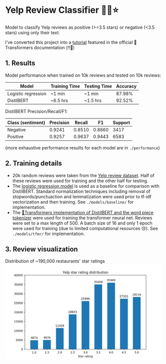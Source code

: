 # Yelp Review Classifier 👨‍🍳⭐️

Model to classify Yelp reviews as positive (>=3.5 stars) or negative (<3.5 stars) using only their text.

I've converted this project into a [tutorial](https://github.com/peterbayerle/huggingface_notebook) featured in the official 🤗Transformers documentation (‼️🥳)

## 1. Results
Model performance when trained on 10k reviews and tested on 10k reviews:

|Model|Training Time|Testing Time|Accuracy|
|-|-|-|-|
|Logistic regression|~1 min|~1 min|87.98%|
|DistilBERT|~6.5 hrs|~1.5 hrs|92.52%|

DistilBERT Precision/Recall/F1:

|Class (sentiment)|Precision|Recall|F1|Support|
|-----|---------|------|--|-------|
|Negative|0.9241|0.8510|0.8860|3417|
|Positive|0.9257|0.9637|0.9443|6583|

(more exhaustive performance results for each model are in `./performance`)

## 2. Training details
* 20k random reviews were taken from the [Yelp review dataset](https://www.yelp.com/dataset). Half of these reviews were used for training and the other half for testing.
* The [logistic regression model](https://scikit-learn.org/stable/modules/generated/sklearn.linear_model.LogisticRegression.html) is used as a baseline for comparison with DistilBERT. Standard normalization techniques including removal of stopwords/punctuaction and lemmatization were used prior to tf-idf vectorization and then training. See `./models/baseline/` for implementation.
* The [🤗Transformers implementation of DistilBERT and the word piece tokenizer](https://huggingface.co/transformers/model_doc/distilbert.html) were used for training the transformer neural net. Reviews were set to a max length of 500. A batch size of 16 and only 1 epoch were used for training (due to limited computational resources 😢). See `./models/tfmr/` for implementation.

## 3. Review visualization
Distribution of ~190,000 restaurants' star ratings
<img src="static/star_distribution.png">
